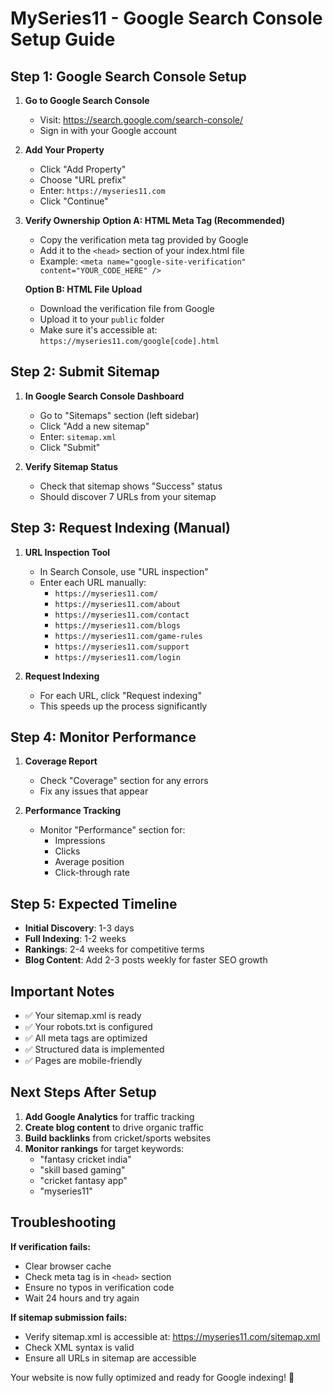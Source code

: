 # MySeries11 - Google Search Console Setup Guide

## Step 1: Google Search Console Setup

1. **Go to Google Search Console**
   - Visit: https://search.google.com/search-console/
   - Sign in with your Google account

2. **Add Your Property**
   - Click "Add Property"
   - Choose "URL prefix" 
   - Enter: `https://myseries11.com`
   - Click "Continue"

3. **Verify Ownership**
   **Option A: HTML Meta Tag (Recommended)**
   - Copy the verification meta tag provided by Google
   - Add it to the `<head>` section of your index.html file
   - Example: `<meta name="google-site-verification" content="YOUR_CODE_HERE" />`
   
   **Option B: HTML File Upload**
   - Download the verification file from Google
   - Upload it to your `public` folder
   - Make sure it's accessible at: `https://myseries11.com/google[code].html`

## Step 2: Submit Sitemap

1. **In Google Search Console Dashboard**
   - Go to "Sitemaps" section (left sidebar)
   - Click "Add a new sitemap"
   - Enter: `sitemap.xml`
   - Click "Submit"

2. **Verify Sitemap Status**
   - Check that sitemap shows "Success" status
   - Should discover 7 URLs from your sitemap

## Step 3: Request Indexing (Manual)

1. **URL Inspection Tool**
   - In Search Console, use "URL inspection"
   - Enter each URL manually:
     - `https://myseries11.com/`
     - `https://myseries11.com/about`
     - `https://myseries11.com/contact`
     - `https://myseries11.com/blogs`
     - `https://myseries11.com/game-rules`
     - `https://myseries11.com/support`
     - `https://myseries11.com/login`

2. **Request Indexing**
   - For each URL, click "Request indexing"
   - This speeds up the process significantly

## Step 4: Monitor Performance

1. **Coverage Report**
   - Check "Coverage" section for any errors
   - Fix any issues that appear

2. **Performance Tracking**
   - Monitor "Performance" section for:
     - Impressions
     - Clicks
     - Average position
     - Click-through rate

## Step 5: Expected Timeline

- **Initial Discovery**: 1-3 days
- **Full Indexing**: 1-2 weeks
- **Rankings**: 2-4 weeks for competitive terms
- **Blog Content**: Add 2-3 posts weekly for faster SEO growth

## Important Notes

- ✅ Your sitemap.xml is ready
- ✅ Your robots.txt is configured
- ✅ All meta tags are optimized
- ✅ Structured data is implemented
- ✅ Pages are mobile-friendly

## Next Steps After Setup

1. **Add Google Analytics** for traffic tracking
2. **Create blog content** to drive organic traffic
3. **Build backlinks** from cricket/sports websites
4. **Monitor rankings** for target keywords:
   - "fantasy cricket india"
   - "skill based gaming"
   - "cricket fantasy app"
   - "myseries11"

## Troubleshooting

**If verification fails:**
- Clear browser cache
- Check meta tag is in `<head>` section
- Ensure no typos in verification code
- Wait 24 hours and try again

**If sitemap submission fails:**
- Verify sitemap.xml is accessible at: https://myseries11.com/sitemap.xml
- Check XML syntax is valid
- Ensure all URLs in sitemap are accessible

Your website is now fully optimized and ready for Google indexing! 🚀